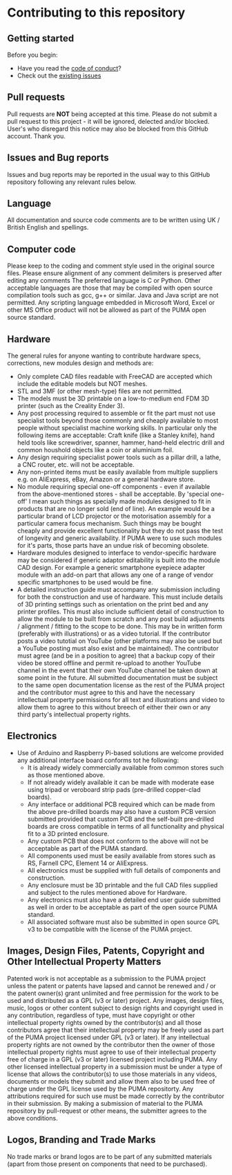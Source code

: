 # Contributing to this repository <!-- omit in toc -->

## Getting started <!-- omit in toc -->

Before you begin:
- Have you read the [code of conduct](CODE_OF_CONDUCT.md)?
- Check out the [existing issues](https://github.com/TadPath/PARDUS/issues) 

## Pull requests
Pull requests are **NOT** being accepted at this time. Please do not submit a pull request to this project - it will be ignored, delected and/or blocked. User's who disregard this notice may also be blocked from this GitHub account. Thank you.

## Issues and Bug reports
Issues and bug reports may be reported in the usual way to this GitHub repository following any relevant rules below. 

## Language

All documentation and source code comments are to be written using UK / British English and spellings.

## Computer code

Please keep to the coding and comment style used in the original source files.
Please ensure alignment of any comment delimiters is preserved after editing any comments
The preferred language is C or Python. Other acceptable languages are those that may be compiled with open source compilation tools such as gcc, g++ or similar.
Java and Java script are not permitted.
Any scripting language embedded in Microsoft Word, Excel or other MS Office product will not be allowed as part of the PUMA open source standard.

## Hardware

The general rules for anyone wanting to contribute hardware specs, corrections, new modules design and methods are:
* Only complete CAD files readable with FreeCAD are accepted which include the editable models but NOT meshes.
* STL and 3MF (or other mesh-type) files are not permitted.
* The models must be 3D printable on a low-to-medium end FDM 3D printer (such as the Creality Ender 3).
* Any post processing required to assemble or fit the part must not use specialist tools beyond those commonly and cheaply available to most people without specialist machine working skills. In particular only the following items are acceptable: Craft knife (like a Stanley knife), hand held tools like screwdriver, spanner, hammer, hand-held electric drill and common houshold objects like a coin or aluminium foil.
* Any design requiring specialist power tools such as a pillar drill, a lathe, a CNC router, etc. will not be acceptable.
* Any non-printed items must be easily available from multiple suppliers e.g. on AliExpress, eBay, Amazon or a general hardware store.
* No module requiring special one-off components - even if available from the above-mentioned stores - shall be acceptable. By 'special one-off' I mean such things as specially made modules designed to fit in products that are no longer sold (end of line). An example would be a particular brand of LCD projector or the motorisation assembly for a particular camera focus mechanism. Such things may be bought cheaply and provide excellent functionality but they do not pass the test of longevity and generic availability. If PUMA were to use such modules for  it's parts, those parts have an undue risk of becoming obsolete.
* Hardware modules designed to interface to vendor-specific hardware may be considered if generic adaptor editability is built into the module CAD design. For example a generic smartphone eyepiece adapter module with an add-on part that allows any one of a range of vendor specific smartphones to be used would be fine.
* A detailed instruction guide must accompany any submission including for both the construction and use of hardware. This must include details of 3D printing settings such as orientation on the print bed and any printer profiles. This must also include sufficient detail of construction to allow the module to be built from scratch and any post build adjustments / alignment / fitting to the scope to be done. This may be in written form (preferably with illustrations) or as a video tutorial. If the contributor posts a video tutotial on YouTube (other platforms may also be used but a YouTube posting must also exist and be maintained). The contributor must agree (and be in a position to agree) that a backup copy of their video be stored offline and permit re-upload to another YouTube channel in the event that their own YouTube channel be taken down at some point in the future. All submitted documentation must be subject to the same open documentation license as the rest of the PUMA project and the contributor must agree to this and have the necessary intellectual property permissions for all text and illustrations and video to allow them to agree to this without breech of either their own or any third party's intellectual property rights.


## Electronics
* Use of Arduino and Raspberry Pi-based solutions are welcome provided any additional interface board conforms tot he following:
  * It is already widely commercially available from common stores such as those mentioned above.
  * If not already widely available it can be made with moderate ease using tripad or veroboard strip pads (pre-drilled copper-clad boards).
  * Any interface or additional PCB required which can be made from the above pre-drilled boards may also have a custom PCB version submitted provided that custom PCB and the self-built pre-drilled boards are cross compatible in terms of all functionality and physical fit to a 3D printed enclosure.
  * Any custom PCB that does not conform to the above will not be acceptable as part of the PUMA standard.
  * All components used must be easily available from stores such as RS, Farnell CPC, Element 14 or AliExpress.
  * All electronics must be supplied with full details of components and construction.
  * Any enclosure must be 3D printable and the full CAD files supplied and subject to the rules mentioned above for Hardware.
  * Any electronics must also have a detailed end user guide submitted as well in order to be acceptable as part of the open source PUMA standard.
  * All associated software must also be submitted in open source GPL v3 to be compatible with the license of the PUMA project.

## Images, Design Files, Patents, Copyright and Other Intellectual Property Matters
Patented work is not acceptable as a submission to the PUMA project unless the patent or patents have lapsed and cannot be renewed and / or the patent owner(s) grant unlimited and free permission for the work to be used and distributed as a GPL (v3 or later) project. Any images, design files, music, logos or other content subject to design rights and copyright used in any contribution, regardless of type, must have copyright or other intellectual property rights owned by the contributor(s) and all those contributors agree that their intellectual property may be freely used as part of the PUMA project licensed under GPL (v3 or later). If any intellectual property rights are not owned by the contributor then the owner of those intellectual property rights must agree to use of their intellectual property free of charge in a GPL (v3 or later) licensed project including PUMA. Any other licensed intellectual property in a submission must be under a type of license that allows the contributor(s) to use those materials in any videos, documents or models they submit and allow them also to be used free of charge under the GPL license used by the PUMA repositorty. Any attributions required for such use must be made correctly by the contributor in their submission.
By making a submission of material to the PUMA repository by pull-request or other means, the submitter agrees to the above conditions.

## Logos, Branding and Trade Marks
No trade marks or brand logos are to be part of any submitted materials (apart from those present on components that need to be purchased).
